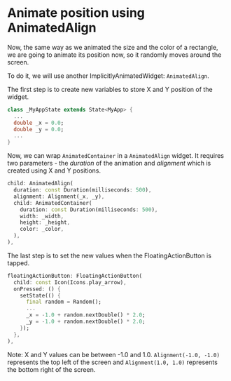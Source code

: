 # Animate position using AnimatedAlign

Now, the same way as we animated the size and the color of a rectangle, we 
are going to animate its position now, so it randomly moves around the screen. 

To do it, we will use another ImplicitlyAnimatedWidget: `AnimatedAlign`.

The first step is to create new variables to store X and Y position of the 
widget.

```dart
class _MyAppState extends State<MyApp> {
  ...
  double _x = 0.0;
  double _y = 0.0;
  ...
}
```

Now, we can wrap `AnimatedContainer` in a `AnimatedAlign` widget. It 
requires two parameters - the _duration_ of the animation and _alignment_ 
which is created using X and Y positions.  

```dart
child: AnimatedAlign(
  duration: const Duration(milliseconds: 500),
  alignment: Alignment(_x, _y),
  child: AnimatedContainer(
    duration: const Duration(milliseconds: 500),
    width: _width,
    height: _height,
    color: _color,
  ),
),
```

The last step is to set the new values when the FloatingActionButton is tapped.

```dart
floatingActionButton: FloatingActionButton(
  child: const Icon(Icons.play_arrow),
  onPressed: () {
    setState(() {
      final random = Random();
      ...
      _x = -1.0 + random.nextDouble() * 2.0;
      _y = -1.0 + random.nextDouble() * 2.0;
    });
  },
),
```

Note: X and Y values can be between -1.0 and 1.0. `Alignment(-1.0, -1.0)`
represents the top left of the screen and `Alignment(1.0, 1.0)` represents 
the bottom right of the screen.